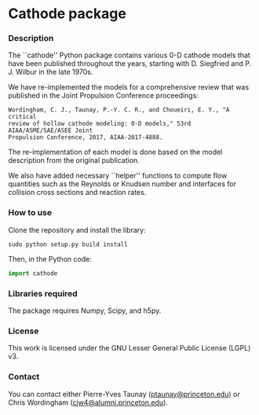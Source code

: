 # Cathode package
### Description
The ``cathode'' Python package contains various 0-D cathode models that have
been published throughout the years, starting with D. Siegfried and P. J. 
Wilbur in the late 1970s. 

We have re-implemented the models for a comprehensive review that was published
in the Joint Propulsion Conference proceedings:
```
Wordingham, C. J., Taunay, P.-Y. C. R., and Choueiri, E. Y., "A critical
review of hollow cathode modeling: 0-D models," 53rd AIAA/ASME/SAE/ASEE Joint 
Propulsion Conference, 2017, AIAA-2017-4888. 
```
The re-implementation of each model is done based on the model description from 
the original publication.

We also have added necessary ``helper'' functions to compute flow quantities
such as the Reynolds or Knudsen number and interfaces for collision cross
sections and reaction rates. 

### How to use
Clone the repository and install the library:
```
sudo python setup.py build install
```

Then, in the Python code:
```python
import cathode
```

### Libraries required
The package requires Numpy, Scipy, and h5py.

### License
This work is licensed under the GNU Lesser General Public License (LGPL) v3.

### Contact
You can contact either Pierre-Yves Taunay (ptaunay@princeton.edu) or Chris
Wordingham (cjw4@alumni.princeton.edu).
